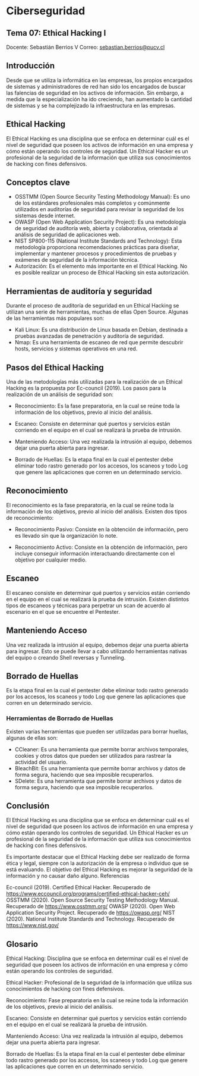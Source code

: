 # Ciberseguridad
## Tema 07: Ethical Hacking I

Docente: Sebastián Berrios V Correo: sebastian.berrios@pucv.cl

## Introducción

Desde que se utiliza la informática en las empresas, los propios encargados de sistemas y administradores de red han sido los encargados de buscar las falencias de seguridad en los activos de información. Sin embargo, a medida que la especialización ha ido creciendo, han aumentado la cantidad de sistemas y se ha complejizado la infraestructura en las empresas.

## Ethical Hacking

El Ethical Hacking es una disciplina que se enfoca en determinar cuál es el nivel de seguridad que poseen los activos de información en una empresa y cómo están operando los controles de seguridad. Un Ethical Hacker es un profesional de la seguridad de la información que utiliza sus conocimientos de hacking con fines defensivos.

## Conceptos clave

* OSSTMM (Open Source Security Testing Methodology Manual): Es uno de los estándares profesionales más completos y comúnmente utilizados en auditorías de seguridad para revisar la seguridad de los sistemas desde internet.
* OWASP (Open Web Application Security Project): Es una metodología de seguridad de auditoría web, abierta y colaborativa, orientada al análisis de seguridad de aplicaciones web.
* NIST SP800-115 (National Institute Standards and Technology): Esta metodología proporciona recomendaciones prácticas para diseñar, implementar y mantener procesos y procedimientos de pruebas y exámenes de seguridad de la información técnica.
* Autorización: Es el elemento más importante en el Ethical Hacking. No es posible realizar un proceso de Ethical Hacking sin esta autorización.

## Herramientas de auditoría y seguridad

Durante el proceso de auditoría de seguridad en un Ethical Hacking se utilizan una serie de herramientas, muchas de ellas Open Source. Algunas de las herramientas más populares son:

* Kali Linux: Es una distribución de Linux basada en Debian, destinada a pruebas avanzadas de penetración y auditoría de seguridad.
* Nmap: Es una herramienta de escaneo de red que permite descubrir hosts, servicios y sistemas operativos en una red.

## Pasos del Ethical Hacking

Una de las metodologías más utilizadas para la realización de un Ethical Hacking es la propuesta por Ec-council (2019). Los pasos para la realización de un análisis de seguridad son:

*    Reconocimiento: Es la fase preparatoria, en la cual se reúne toda la información de los objetivos, previo al inicio del análisis.

*    Escaneo: Consiste en determinar qué puertos y servicios están corriendo en el equipo en el cual se realizará la prueba de intrusión.

*    Manteniendo Acceso: Una vez realizada la intrusión al equipo, debemos dejar una puerta abierta para ingresar.
*    Borrado de Huellas: Es la etapa final en la cual el pentester debe eliminar todo rastro generado por los accesos, los scaneos y todo Log que genere las aplicaciones que corren en un determinado servicio.

## Reconocimiento

El reconocimiento es la fase preparatoria, en la cual se reúne toda la información de los objetivos, previo al inicio del análisis. Existen dos tipos de reconocimiento:

*    Reconocimiento Pasivo: Consiste en la obtención de información, pero es llevado sin que la organización lo note.

*    Reconocimiento Activo: Consiste en la obtención de información, pero incluye conseguir información interactuando directamente con el objetivo por cualquier medio.

## Escaneo

El escaneo consiste en determinar qué puertos y servicios están corriendo en el equipo en el cual se realizará la prueba de intrusión. Existen distintos tipos de escaneos y técnicas para perpetrar un scan de acuerdo al escenario en el que se encuentre el Pentester.

## Manteniendo Acceso

Una vez realizada la intrusión al equipo, debemos dejar una puerta abierta para ingresar. Esto se puede llevar a cabo utilizando herramientas nativas del equipo o creando Shell reversas y Tunneling.



## Borrado de Huellas

Es la etapa final en la cual el pentester debe eliminar todo rastro generado por los accesos, los scaneos y todo Log que genere las aplicaciones que corren en un determinado servicio.

### Herramientas de Borrado de Huellas

Existen varias herramientas que pueden ser utilizadas para borrar huellas, algunas de ellas son:

* CCleaner: Es una herramienta que permite borrar archivos temporales, cookies y otros datos que pueden ser utilizados para rastrear la actividad del usuario.
* BleachBit: Es una herramienta que permite borrar archivos y datos de forma segura, haciendo que sea imposible recuperarlos.
* SDelete: Es una herramienta que permite borrar archivos y datos de forma segura, haciendo que sea imposible recuperarlos.

## Conclusión

El Ethical Hacking es una disciplina que se enfoca en determinar cuál es el nivel de seguridad que poseen los activos de información en una empresa y cómo están operando los controles de seguridad. Un Ethical Hacker es un profesional de la seguridad de la información que utiliza sus conocimientos de hacking con fines defensivos.

Es importante destacar que el Ethical Hacking debe ser realizado de forma ética y legal, siempre con la autorización de la empresa o individuo que se está evaluando. El objetivo del Ethical Hacking es mejorar la seguridad de la información y no causar daño alguno.
Referencias

Ec-council (2019). Certified Ethical Hacker. Recuperado de https://www.eccouncil.org/programs/certified-ethical-hacker-ceh/
OSSTMM (2020). Open Source Security Testing Methodology Manual. Recuperado de https://www.osstmm.org/
OWASP (2020). Open Web Application Security Project. Recuperado de https://owasp.org/
NIST (2020). National Institute Standards and Technology. Recuperado de https://www.nist.gov/

## Glosario

Ethical Hacking: Disciplina que se enfoca en determinar cuál es el nivel de seguridad que poseen los activos de información en una empresa y cómo están operando los controles de seguridad.

Ethical Hacker: Profesional de la seguridad de la información que utiliza sus conocimientos de hacking con fines defensivos.

Reconocimiento: Fase preparatoria en la cual se reúne toda la información de los objetivos, previo al inicio del análisis.

Escaneo: Consiste en determinar qué puertos y servicios están corriendo en el equipo en el cual se realizará la prueba de intrusión.

Manteniendo Acceso: Una vez realizada la intrusión al equipo, debemos dejar una puerta abierta para ingresar.

Borrado de Huellas: Es la etapa final en la cual el pentester debe eliminar todo rastro generado por los accesos, los scaneos y todo Log que genere las aplicaciones que corren en un determinado servicio.

